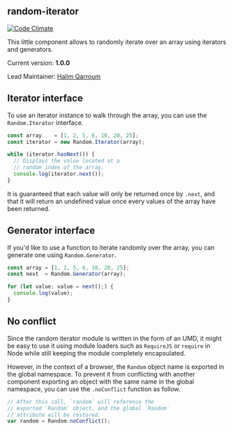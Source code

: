 ## random-iterator
[![Code Climate](https://codeclimate.com/repos/55e34129e30ba0755701d6e7/badges/270844380d3b44a833ee/gpa.svg)](https://codeclimate.com/repos/55e34129e30ba0755701d6e7/feed)

This little component allows to randomly iterate over an array using iterators and generators.

Current version: **1.0.0**

Lead Maintainer: [Halim Qarroum](mailto:hqm.post@gmail.com)

## Iterator interface

To use an iterator instance to walk through the array, you can use the `Random.Iterator` interface.

```Javascript
const array    = [1, 2, 5, 6, 10, 20, 25];
const iterator = new Random.Iterator(array);

while (iterator.hasNext()) {
  // Displays the value located at a
  // random index of the array.
  console.log(iterator.next());
}
```

It is guaranteed that each value will only be returned once by `.next`, and that it will return an undefined value once every values of the array have been returned.

## Generator interface

If you'd like to use a function to iterate randomly over the array, you can generate one using `Random.Generator`.

```Javascript
const array = [1, 2, 5, 6, 10, 20, 25];
const next  = Random.Generator(array);

for (let value; value = next();) {
  console.log(value);
}
```

## No conflict

Since the random iterator module is written in the form of an UMD, it might be easy to use it using module loaders such as `RequireJS` or `require` in Node while still keeping the module completely encapsulated.

However, in the context of a browser, the `Random` object name is exported in the global namespace. To prevent it from conflicting with another component exporting an object with the same name in the global namespace, you can use the `.noConflict` function as follow.

```Javascript
// After this call, `random` will reference the
// exported `Random` object, and the global `Random`
// attribute will be restored.
var random = Random.noConflict();
```
